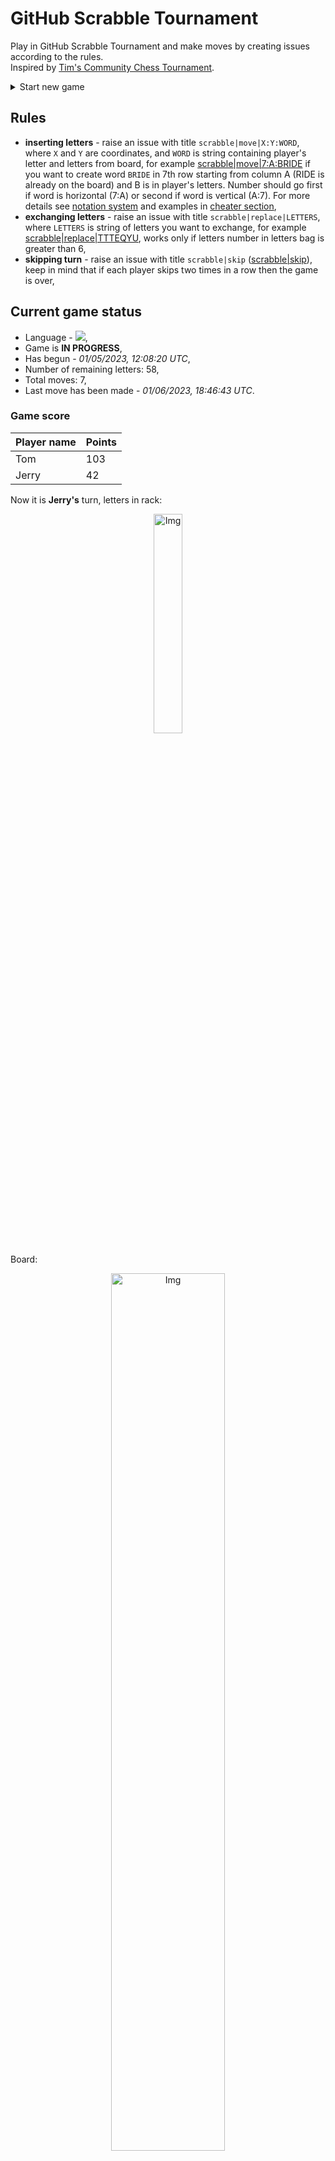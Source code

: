 
# GitHub Scrabble Tournament
Play in GitHub Scrabble Tournament and make moves by creating issues according to the rules.    
Inspired by [Tim's Community Chess Tournament](https://github.com/timburgan/).

<details>
  <summary>Start new game</summary>
  
 
 - [GB](https://github.com/radosz99/radosz99/issues/new?title=scrabble%7Cinit%7CGB&body=Just+push+%27Submit+new+issue%27+or+update+with+your+move)  ![](https://raw.githubusercontent.com/radosz99/radosz99/main/flags/GB.png)
 - [PL](https://github.com/radosz99/radosz99/issues/new?title=scrabble%7Cinit%7CPL&body=Just+push+%27Submit+new+issue%27+or+update+with+your+move)  ![](https://raw.githubusercontent.com/radosz99/radosz99/main/flags/PL.png)
 - [ES](https://github.com/radosz99/radosz99/issues/new?title=scrabble%7Cinit%7CES&body=Just+push+%27Submit+new+issue%27+or+update+with+your+move)  ![](https://raw.githubusercontent.com/radosz99/radosz99/main/flags/ES.png)
 - [DE](https://github.com/radosz99/radosz99/issues/new?title=scrabble%7Cinit%7CDE&body=Just+push+%27Submit+new+issue%27+or+update+with+your+move)  ![](https://raw.githubusercontent.com/radosz99/radosz99/main/flags/DE.png)
 - [FR](https://github.com/radosz99/radosz99/issues/new?title=scrabble%7Cinit%7CFR&body=Just+push+%27Submit+new+issue%27+or+update+with+your+move)  ![](https://raw.githubusercontent.com/radosz99/radosz99/main/flags/FR.png)
</details>
        

## Rules
 - **inserting letters** - raise an issue with title `scrabble|move|X:Y:WORD`, where `X` and `Y` are coordinates, and `WORD` is string containing player's letter and letters from board, for example [scrabble&#124;move&#124;7:A:BRIDE](https://github.com/radosz99/radosz99/issues/new?title=scrabble%7Cmove%7C7%3AA%3ABRIDE&body=Just+push+%27Submit+new+issue%27+or+update+with+your+move) if you want to create word `BRIDE` in 7th row starting from column A (RIDE is already on the board) and B is in player's letters. Number should go first if word is horizontal (7:A) or second if word is vertical (A:7). For more details see [notation system](https://en.wikipedia.org/wiki/Scrabble#Notation_system) and examples in [cheater section](#cheater),
 - **exchanging letters** - raise an issue with title `scrabble|replace|LETTERS`, where `LETTERS` is string of letters you want to exchange, for example [scrabble&#124;replace&#124;TTTEQYU](https://github.com/radosz99/radosz99/issues/new?title=scrabble%7Creplace%7CTTTEQYU&body=Just+push+%27Submit+new+issue%27+or+update+with+your+move), works only if letters number in letters bag is greater than 6,
 - **skipping turn** - raise an issue with title `scrabble|skip` ([scrabble&#124;skip](https://github.com/radosz99/radosz99/issues/new?title=scrabble%7Cskip&body=Just+push+%27Submit+new+issue%27+or+update+with+your+move)), keep in mind that if each player skips two times in a row then the game is over,

## Current game status
 - Language - ![](https://raw.githubusercontent.com/radosz99/radosz99/main/flags/GB.png),
 - Game is **IN PROGRESS**,
 - Has begun - *01/05/2023, 12:08:20 UTC*,
 - Number of remaining letters: 58,
 - Total moves: 7,
 - Last move has been made - *01/06/2023, 18:46:43 UTC*.
    
### Game score
| Player name | Points |
 | - | - |  
| Tom | 103
| Jerry | 42

Now it is **Jerry's** turn, letters in rack:
<p align="center">
    <img src="https://raw.githubusercontent.com/radosz99/radosz99/main/rack.png" width=30% alt="Img"/>
</p>

Board:
<p align="center">
<img src="https://raw.githubusercontent.com/radosz99/radosz99/main/board.png" width=60% alt="Img"/>
</p>
    
## User leaderboard
| Moves | Who | Points |
| - | - | - |
| 7 | [@radosz99](github.com/radosz99)| 145

<a name="cheater"></a>
## Cheater section  
Try out my algorithm and check the moves that were found based on the state of the board and rack. :cowboy_hat_face:
<details>
  <summary>Reveal some fancy moves :)</summary>
  
  | Id | Move | Points |
  | - | - | - |  
|1 | [4:H:petty](https://github.com/radosz99/radosz99/issues/new?title=scrabble%7Cmove%7C4%3AH%3Apetty&body=Just+push+%27Submit+new+issue%27+or+update+with+your+move) | 20 
|2 | [4:H:putty](https://github.com/radosz99/radosz99/issues/new?title=scrabble%7Cmove%7C4%3AH%3Aputty&body=Just+push+%27Submit+new+issue%27+or+update+with+your+move) | 20 
|3 | [11:G:suetty](https://github.com/radosz99/radosz99/issues/new?title=scrabble%7Cmove%7C11%3AG%3Asuetty&body=Just+push+%27Submit+new+issue%27+or+update+with+your+move) | 20 
|4 | [4:H:pyet](https://github.com/radosz99/radosz99/issues/new?title=scrabble%7Cmove%7C4%3AH%3Apyet&body=Just+push+%27Submit+new+issue%27+or+update+with+your+move) | 18 
|5 | [11:G:suq](https://github.com/radosz99/radosz99/issues/new?title=scrabble%7Cmove%7C11%3AG%3Asuq&body=Just+push+%27Submit+new+issue%27+or+update+with+your+move) | 13 
|6 | [9:G:cutey](https://github.com/radosz99/radosz99/issues/new?title=scrabble%7Cmove%7C9%3AG%3Acutey&body=Just+push+%27Submit+new+issue%27+or+update+with+your+move) | 12 
|7 | [9:G:cutty](https://github.com/radosz99/radosz99/issues/new?title=scrabble%7Cmove%7C9%3AG%3Acutty&body=Just+push+%27Submit+new+issue%27+or+update+with+your+move) | 12 
|8 | [4:H:putt](https://github.com/radosz99/radosz99/issues/new?title=scrabble%7Cmove%7C4%3AH%3Aputt&body=Just+push+%27Submit+new+issue%27+or+update+with+your+move) | 12 
|9 | [4:C:qua](https://github.com/radosz99/radosz99/issues/new?title=scrabble%7Cmove%7C4%3AC%3Aqua&body=Just+push+%27Submit+new+issue%27+or+update+with+your+move) | 12 
|10 | [9:G:cyte](https://github.com/radosz99/radosz99/issues/new?title=scrabble%7Cmove%7C9%3AG%3Acyte&body=Just+push+%27Submit+new+issue%27+or+update+with+your+move) | 11 
</details>
    
## Latest moves
<details>
<summary>Show 10 latest moves</summary>
  
  
  | Id | Type | Move / Letters to replace | Created words / New letters | Date | Points | Player | Who |
  | - | - | - | - | - | - | - | - |
|6| INSERT | E:10:flam | ['FLAM'] | 01/06/2023, 18:46:43 UTC | 18 | Tom | [@radosz99](github.com/radosz99) |
|5| INSERT | 12:C:knave | ['KNAVE'] | 01/06/2023, 18:31:03 UTC | 24 | Jerry | [@radosz99](github.com/radosz99) |
|4| INSERT | G:7:excuse | ['EXCUSE'] | 01/06/2023, 18:18:15 UTC | 24 | Tom | [@radosz99](github.com/radosz99) |
|3| INSERT | H:4:pont | ['PONT'] | 01/06/2023, 18:15:05 UTC | 6 | Jerry | [@radosz99](github.com/radosz99) |
|2| INSERT | 5:E:dzho | ['DZHO'] | 01/06/2023, 18:05:19 UTC | 37 | Tom | [@radosz99](github.com/radosz99) |
|1| INSERT | E:4:adios | ['ADIOS'] | 01/05/2023, 13:12:45 UTC | 12 | Jerry | [@radosz99](github.com/radosz99) |
|0| INSERT | 7:D:volet | ['VOLET'] | 01/05/2023, 12:11:23 UTC | 24 | Tom | [@radosz99](github.com/radosz99) |
</details>
    